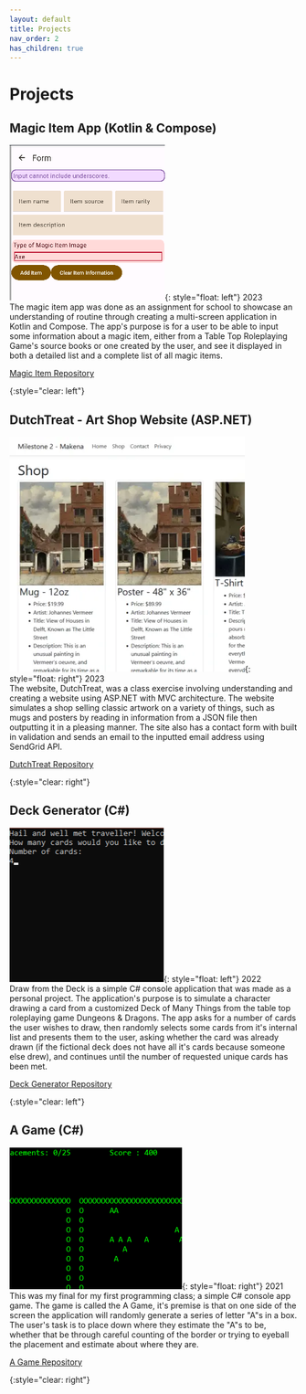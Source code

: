 ```yaml
---
layout: default
title: Projects
nav_order: 2
has_children: true
---
```

# Projects
  
## Magic Item App (Kotlin & Compose)   
  
![A snippet of the magic item form](/img/form.png){: style="float: left"} 
2023  
The magic item app was done as an assignment for school to showcase an understanding of routine through creating a multi-screen application in Kotlin and Compose. The app's purpose is for a user to be able to input some information about a magic item, either from a Table Top Roleplaying Game's source books or one created by the user, and see it displayed in both a detailed list and a complete list of all magic items.  
  
[Magic Item Repository]

{:style="clear: left"} 
  
## DutchTreat - Art Shop Website (ASP.NET)  
![A snippet from the page showing the artwork listing](/img/dtshop.png){: style="float: right"} 
2023  
The website, DutchTreat, was a class exercise involving understanding and creating a website using ASP.NET with MVC architecture. The website simulates a shop selling classic artwork on a variety of things, such as mugs and posters by reading in information from a JSON file then outputting it in a pleasing manner. The site also has a contact form with built in validation and sends an email to the inputted email address using SendGrid API. 
  
[DutchTreat Repository]

{:style="clear: right"} 
  
## Deck Generator (C#)  
![A snippet from the console app asking for the number of cards](/img/deckprompt.png){: style="float: left"} 
2022  
Draw from the Deck is a simple C# console application that was made as a personal project. The application's purpose is to simulate a character drawing a card from a customized Deck of Many Things from the table top roleplaying game Dungeons & Dragons. The app asks for a number of cards the user wishes to draw, then randomly selects some cards from it's internal list and presents them to the user, asking whether the card was already drawn (if the fictional deck does not have all it's cards because someone else drew), and continues until the number of requested unique cards has been met.
  
[Deck Generator Repository]

{:style="clear: left"} 

## A Game (C#)  
![A snippet from the console app asking for the number of cards](/img/agimg.png){: style="float: right"} 
2021  
This was my final for my first programming class; a simple C# console app game. The game is called the A Game, it's premise is that on one side of the screen the application will randomly generate a series of letter "A"s in a box. The user's task is to place down where they estimate the "A"s to be, whether that be through careful counting of the border or trying to eyeball the placement and estimate about where they are.
  
[A Game Repository]

{:style="clear: right"} 




[Magic Item Repository]: https://github.com/MakenaH/Assignment3_AppDev
[DutchTreat Repository]: https://github.com/MakenaH/DutchTreat
[Deck Generator Repository]: https://github.com/MakenaH/DeckGenerator
[A Game Repository]: https://github.com/MakenaH/AGame
